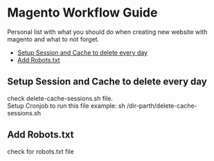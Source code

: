 # Magento Workflow Guide
Personal list with what you should do when creating new website with magento and what to not forget.


<div class="directory">
	<ul>
		<li><a href="#session-setup">Setup Session and Cache to delete every day</a></li>
		<li><a href="#add-robots"> Add Robots.txt</a></li>
	</ul>
</div>



## Setup Session and Cache to delete every day
<div id="session-setup">
check delete-cache-sessions.sh file.</br>
Setup Cronjob to run this file example: sh /dir-parth/delete-cache-sessions.sh
</div>


## Add Robots.txt
<div id="add-robots">
 check for robots.txt file
</div>
